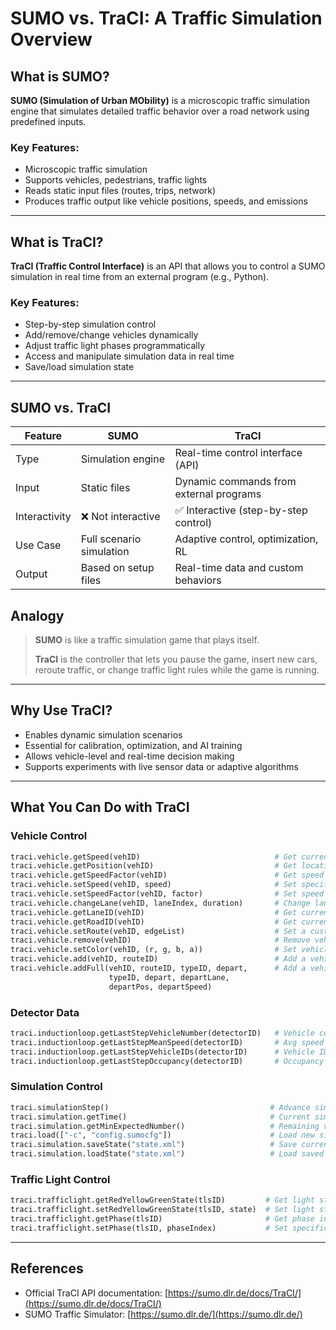 # SUMO vs. TraCI: A Traffic Simulation Overview

## What is SUMO?

**SUMO (Simulation of Urban MObility)** is a microscopic traffic simulation engine that simulates detailed traffic behavior over a road network using predefined inputs.

### Key Features:

- Microscopic traffic simulation  
- Supports vehicles, pedestrians, traffic lights  
- Reads static input files (routes, trips, network)  
- Produces traffic output like vehicle positions, speeds, and emissions  

---

## What is TraCI?

**TraCI (Traffic Control Interface)** is an API that allows you to control a SUMO simulation in real time from an external program (e.g., Python).

### Key Features:

- Step-by-step simulation control  
- Add/remove/change vehicles dynamically  
- Adjust traffic light phases programmatically  
- Access and manipulate simulation data in real time  
- Save/load simulation state  

---

## SUMO vs. TraCI

| Feature       | **SUMO**                 | **TraCI**                               |
| ------------- | ------------------------ | --------------------------------------- |
| Type          | Simulation engine        | Real-time control interface (API)       |
| Input         | Static files             | Dynamic commands from external programs |
| Interactivity | ❌ Not interactive        | ✅ Interactive (step-by-step control)    |
| Use Case      | Full scenario simulation | Adaptive control, optimization, RL      |
| Output        | Based on setup files     | Real-time data and custom behaviors     |

## Analogy

> **SUMO** is like a traffic simulation game that plays itself.  
>  
> **TraCI** is the controller that lets you pause the game, insert new cars, reroute traffic, or change traffic light rules while the game is running.  

---

## Why Use TraCI?

- Enables dynamic simulation scenarios  
- Essential for calibration, optimization, and AI training  
- Allows vehicle-level and real-time decision making  
- Supports experiments with live sensor data or adaptive algorithms  

---

## What You Can Do with TraCI

### Vehicle Control

```python
traci.vehicle.getSpeed(vehID)                              # Get current speed
traci.vehicle.getPosition(vehID)                           # Get location (x, y)
traci.vehicle.getSpeedFactor(vehID)                        # Get speed factor
traci.vehicle.setSpeed(vehID, speed)                       # Set specific speed
traci.vehicle.setSpeedFactor(vehID, factor)                # Set speed factor
traci.vehicle.changeLane(vehID, laneIndex, duration)       # Change lane     
traci.vehicle.getLaneID(vehID)                             # Get current lane
traci.vehicle.getRoadID(vehID)                             # Get current road
traci.vehicle.setRoute(vehID, edgeList)                    # Set a custom route
traci.vehicle.remove(vehID)                                # Remove vehicle
traci.vehicle.setColor(vehID, (r, g, b, a))                # Set vehicle color
traci.vehicle.add(vehID, routeID)                          # Add a vehicle to the simulation
traci.vehicle.addFull(vehID, routeID, typeID, depart,      # Add a vehicle with detailed parameters
                      typeID, depart, departLane,
                      departPos, departSpeed)              
```


### Detector Data

```python
traci.inductionloop.getLastStepVehicleNumber(detectorID)   # Vehicle count
traci.inductionloop.getLastStepMeanSpeed(detectorID)       # Avg speed
traci.inductionloop.getLastStepVehicleIDs(detectorID)      # Vehicle IDs
traci.inductionloop.getLastStepOccupancy(detectorID)       # Occupancy
```

### Simulation Control

```python
traci.simulationStep()                                    # Advance simulation step  
traci.simulation.getTime()                                # Current simulation time  
traci.simulation.getMinExpectedNumber()                   # Remaining vehicles  
traci.load(["-c", "config.sumocfg"])                      # Load new simulation  
traci.simulation.saveState("state.xml")                   # Save current state  
traci.simulation.loadState("state.xml")                   # Load saved state  

```

### Traffic Light Control

```python
traci.trafficlight.getRedYellowGreenState(tlsID)         # Get light state
traci.trafficlight.setRedYellowGreenState(tlsID, state)  # Set light state
traci.trafficlight.getPhase(tlsID)                       # Get phase index
traci.trafficlight.setPhase(tlsID, phaseIndex)           # Set specific phase
```

---

## References

- Official TraCI API documentation: [https://sumo.dlr.de/docs/TraCI/](https://sumo.dlr.de/docs/TraCI/)
- SUMO Traffic Simulator: [https://sumo.dlr.de/](https://sumo.dlr.de/)

